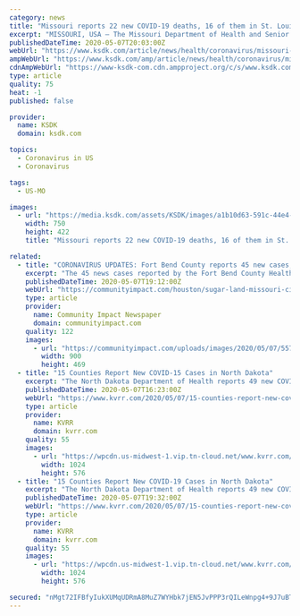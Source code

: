 ```yaml
---
category: news
title: "Missouri reports 22 new COVID-19 deaths, 16 of them in St. Louis County"
excerpt: "MISSOURI, USA — The Missouri Department of Health and Senior Services reported 22 new COVID-19 deaths across the state Thursday, 16 of which were in St. Louis County. The department reported 239 new cases and 22 new deaths Thursday, bringing the ..."
publishedDateTime: 2020-05-07T20:03:00Z
webUrl: "https://www.ksdk.com/article/news/health/coronavirus/missouri-coronavirus-deaths-cases-may-7/63-1f2ce4fe-357e-4889-92de-18fec0acaf95"
ampWebUrl: "https://www.ksdk.com/amp/article/news/health/coronavirus/missouri-coronavirus-deaths-cases-may-7/63-1f2ce4fe-357e-4889-92de-18fec0acaf95"
cdnAmpWebUrl: "https://www-ksdk-com.cdn.ampproject.org/c/s/www.ksdk.com/amp/article/news/health/coronavirus/missouri-coronavirus-deaths-cases-may-7/63-1f2ce4fe-357e-4889-92de-18fec0acaf95"
type: article
quality: 75
heat: -1
published: false

provider:
  name: KSDK
  domain: ksdk.com

topics:
  - Coronavirus in US
  - Coronavirus

tags:
  - US-MO

images:
  - url: "https://media.ksdk.com/assets/KSDK/images/a1b10d63-591c-44e4-a62f-9337657cbef8/a1b10d63-591c-44e4-a62f-9337657cbef8_750x422.jpg"
    width: 750
    height: 422
    title: "Missouri reports 22 new COVID-19 deaths, 16 of them in St. Louis County"

related:
  - title: "CORONAVIRUS UPDATES: Fort Bend County reports 45 new cases, 6 recoveries, 1 death May 7"
    excerpt: "The 45 news cases reported by the Fort Bend County Health and Human Services Department on May 7 bring the total case count for the county to 1,332."
    publishedDateTime: 2020-05-07T19:12:00Z
    webUrl: "https://communityimpact.com/houston/sugar-land-missouri-city/coronavirus/2020/05/07/coronavirus-updates-fort-bend-county-reports-45-new-cases-6-recoveries-1-death-may-7/"
    type: article
    provider:
      name: Community Impact Newspaper
      domain: communityimpact.com
    quality: 122
    images:
      - url: "https://communityimpact.com/uploads/images/2020/05/07/55732.jpg"
        width: 900
        height: 469
  - title: "15 Counties Report New COVID-15 Cases in North Dakota"
    excerpt: "The North Dakota Department of Health reports 49 new COVID-19 cases from 15 different counties on Thursday. The counties reporting new cases include Benson, Cass, Grand Forks, McKenzie, Pembina, Pierce,"
    publishedDateTime: 2020-05-07T16:23:00Z
    webUrl: "https://www.kvrr.com/2020/05/07/15-counties-report-new-covid-15-cases-in-north-dakota/"
    type: article
    provider:
      name: KVRR
      domain: kvrr.com
    quality: 55
    images:
      - url: "https://wpcdn.us-midwest-1.vip.tn-cloud.net/www.kvrr.com/content/uploads/2020/03/Coronavirus-Update-1024x576.jpg"
        width: 1024
        height: 576
  - title: "15 Counties Report New COVID-19 Cases in North Dakota"
    excerpt: "The North Dakota Department of Health reports 49 new COVID-19 cases from 15 different counties on Thursday. The counties reporting new cases include Benson, Cass, Grand Forks, McKenzie, Pembina, Pierce,"
    publishedDateTime: 2020-05-07T19:32:00Z
    webUrl: "https://www.kvrr.com/2020/05/07/15-counties-report-new-covid-19-cases-in-north-dakota/"
    type: article
    provider:
      name: KVRR
      domain: kvrr.com
    quality: 55
    images:
      - url: "https://wpcdn.us-midwest-1.vip.tn-cloud.net/www.kvrr.com/content/uploads/2020/03/Coronavirus-Update-1024x576.jpg"
        width: 1024
        height: 576

secured: "nMgt72IFBfyIukXUMqUDRmA8MuZ7WYHbk7jEN5JvPPP3rQILeWnpg4+9J7uBTE5tr3klGeeEHJKY5TRlN27bZ4/b8eNNq90JGg8S834GVQuo6/plUm3/SFndsXt2JP2LN+mjxoRDYfoGME9QTPxKWODRX2I+wbasaIdcBaWcWbxcEvLZwjCsMsj59eOvJl8+oj44hHaPyzTd4tom9rJgqq+KHD1C6Dht0vSbN/i0AJj0Wyr5rIYhJrBru6ianiFCcW04w18yL2HBR7x4rWdbZTkhROEJciBH1TsKh/vZ4vOnfKMpha6malP/q1k1FENWJxiOxH8J52k/41KHhT3gUY3xwjquCD5JhxWu8iE1WRFsgcFq4CBeyy1m9MfIzQhuLRLhB7BF2hJ9wUmqMT/cglOpq9wNnjfDcsYYkus5HGFwj9fVyvYPv4uA1uDKsYNzkRIlr2ngSljInhLJmRLHakq/iOGrF4NF3q3FuLhq9qc=;9cPFwfKItMd/zh62ID3bAQ=="
---
```


